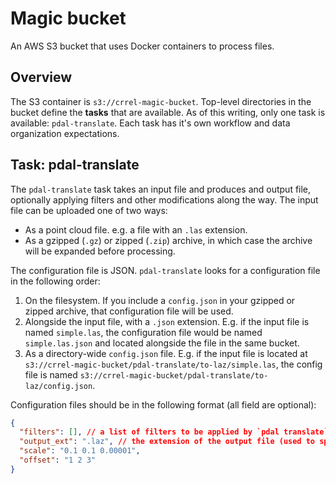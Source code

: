 # Magic bucket

An AWS S3 bucket that uses Docker containers to process files.

## Overview

The S3 container is `s3://crrel-magic-bucket`.
Top-level directories in the bucket define the **tasks** that are available.
As of this writing, only one task is available: `pdal-translate`.
Each task has it's own workflow and data organization expectations.

## Task: pdal-translate

The `pdal-translate` task takes an input file and produces and output file, optionally applying filters and other modifications along the way.
The input file can be uploaded one of two ways:

- As a point cloud file. e.g. a file with an `.las` extension.
- As a gzipped (`.gz`) or zipped (`.zip`) archive, in which case the archive will be expanded before processing.

The configuration file is JSON.
`pdal-translate` looks for a configuration file in the following order:

1. On the filesystem.
   If you include a `config.json` in your gzipped or zipped archive, that configuration file will be used.
2. Alongside the input file, with a `.json` extension.
   E.g. if the input file is named `simple.las`, the configuration file would be named `simple.las.json` and located alongside the file in the same bucket.
3. As a directory-wide `config.json` file.
   E.g. if the input file is located at `s3://crrel-magic-bucket/pdal-translate/to-laz/simple.las`, the config file is named `s3://crrel-magic-bucket/pdal-translate/to-laz/config.json`.

Configuration files should be in the following format (all field are optional):

```json
{
  "filters": [], // a list of filters to be applied by `pdal translate`
  "output_ext": ".laz", // the extension of the output file (used to specify format)
  "scale": "0.1 0.1 0.00001",
  "offset": "1 2 3"
}
```
